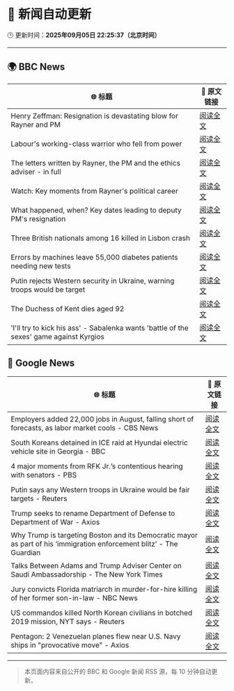 # 🧠 新闻自动更新

🕒 更新时间：**2025年09月05日 22:25:37（北京时间）**

---

## 🌍 BBC News

| 🌐 标题 | 🔗 原文链接 |
|--------|-------------|
| Henry Zeffman: Resignation is devastating blow for Rayner and PM | [阅读全文](https://www.bbc.com/news/articles/cgmzg1gl2p3o?at_medium=RSS&at_campaign=rss) |
| Labour's working-class warrior who fell from power | [阅读全文](https://www.bbc.com/news/articles/cqlz3p0ryylo?at_medium=RSS&at_campaign=rss) |
| The letters written by Rayner, the PM and the ethics adviser - in full | [阅读全文](https://www.bbc.com/news/articles/ckgyn051990o?at_medium=RSS&at_campaign=rss) |
| Watch: Key moments from Rayner's political career | [阅读全文](https://www.bbc.com/news/videos/cq5jezg8v3jo?at_medium=RSS&at_campaign=rss) |
| What happened, when? Key dates leading to deputy PM's resignation | [阅读全文](https://www.bbc.com/news/articles/cx2jl43400jo?at_medium=RSS&at_campaign=rss) |
| Three British nationals among 16 killed in Lisbon crash | [阅读全文](https://www.bbc.com/news/articles/c62lmed42p1o?at_medium=RSS&at_campaign=rss) |
| Errors by machines leave 55,000 diabetes patients needing new tests | [阅读全文](https://www.bbc.com/news/articles/c4g7d3w7gdlo?at_medium=RSS&at_campaign=rss) |
| Putin rejects Western security in Ukraine, warning troops would be target | [阅读全文](https://www.bbc.com/news/articles/czxwl15w2qko?at_medium=RSS&at_campaign=rss) |
| The Duchess of Kent dies aged 92 | [阅读全文](https://www.bbc.com/news/articles/cwy5v4lgkqpo?at_medium=RSS&at_campaign=rss) |
| 'I'll try to kick his ass' - Sabalenka wants 'battle of the sexes' game against Kyrgios | [阅读全文](https://www.bbc.com/sport/tennis/articles/c0m40npwezko?at_medium=RSS&at_campaign=rss) |

## 📰 Google News

| 🌐 标题 | 🔗 原文链接 |
|--------|-------------|
| Employers added 22,000 jobs in August, falling short of forecasts, as labor market cools - CBS News | [阅读全文](https://news.google.com/rss/articles/CBMihAFBVV95cUxPSW9GQXNwRHdfV18yU1puY0pvSGdlV1hBRUhTQTBDb0xkOXI4RW1pY2hJMDVFZ0syWTItZ1Z2cmNaTk1MZ1hENWlueG1PVFhqaXAwSnRuQVlISzF6QnBCWGh5VTVtTmJRQTVWdzhkcVFVSFp6S25RdXVfZldhd0VuU0lEaVDSAYoBQVVfeXFMUEZjaGFGRFhkRkN0Q2s4VG81aER4U09UQ1hKQmpPcGRhOHhaRV9NWkMzNjFaQlBJeGJiM1F3UHc5SUUzYjFULTVodEVfRGw4UzR0ek9iTW82SFJWdDVBQnVvZHpKN2c4cmRvTUx0eUNybFZwTUpWZ1lIQk5HU3hrMWtXQ0s4VW5STjd3?oc=5) |
| South Koreans detained in ICE raid at Hyundai electric vehicle site in Georgia - BBC | [阅读全文](https://news.google.com/rss/articles/CBMiWkFVX3lxTE41eFVZMlhwYnZHcmFqc0t4eWpxQkpmRDlZUldqUHA5WU1HXy1WbjlWVEctblRVM1otX1kxOFRCWFAtMGhwZ09tcThkTEprVFJfX1FhTEdfVjNNd9IBX0FVX3lxTE83Yk12N2sxX2lIVmFKaEVCT0pITExObnpTQmpzR3BWQ25RdjNIN0c0aFdvdTFURkRNcVctRVlhZmc5MjYzUmlvbTl4NU1hXzhkMFJ6U3F4M2Rva1JUODk0?oc=5) |
| 4 major moments from RFK Jr.’s contentious hearing with senators - PBS | [阅读全文](https://news.google.com/rss/articles/CBMiowFBVV95cUxQUDR0azAtd05abUk2Y09SU3FVMVBSMWJEc1kxS3djc3pDUndGMURmOFpVZ1hEMlBWZlhXbG43emVQdmFwOHp3YlQyR29nWXpvWHprSTIzQ24wcnR4OVc3WFFoWVlGNWxETjR3ZkNnY3ZhcWQxTjhKSjVYdVE3YlRhcEdYU0dlMnRyRnl1eXNJUDNqelBudWExd2hLT0lNLVI2UTA00gGoAUFVX3lxTE1hTFBMTWhIOGFPbjlsN1BLQWtCNnQ2SlN4ZE8zM0xjY1ZDNnhYbGFqTDBLYTl2anBsaldGT2dWX3lBd1JKNkhIdDI0TGp0b29DeDdIV1ZRRFktWDZyVzZ6U0M2RFdhZ0ZCdHVDeGYzYk1UcG55cDZEeE9XTUtIVmZ0TnNvbHRBMmlnbXo2cTA5SGxPcDRjdUdOa29hOEZBckZESHdWQ2dxbw?oc=5) |
| Putin says any Western troops in Ukraine would be fair targets - Reuters | [阅读全文](https://news.google.com/rss/articles/CBMivwFBVV95cUxOcFlTTE94NFNILTFDNzhKZmEwZ3VZdjB6ZU5XdHBCOXNYWTRvWG9vYnlUZHhMNU5xS0pQemVra0hTU2FsLWpaZlN6TUNTeC1UN004TzZWUmhDdWVvbzdNVHZpRnJyWndtQzZvZkpBRlFjb09faUdTZ01BLUNjM2ltWXNYQVRwRGlmdENQeXB0em9NYWJpVWpNNDhFaWRyZld5Rmp1bG1LclNfUm5oX1ZkanpxVUtRQlUzQ19WMS1RTQ?oc=5) |
| Trump seeks to rename Department of Defense to Department of War - Axios | [阅读全文](https://news.google.com/rss/articles/CBMid0FVX3lxTE5ENDJYTUxaT3Y3VXNfdWxGXzM0VlF0dnlubDdzbGtXTi1VWlVSdmtKYl9TV3o3WGpXc0JUOXozV2c4VWFZbDhYY3pUeHYyYW01Z3RzeUVMNk04MkJ3Ni1obkhGOWtCS3ZCekpZVEdwd0U3XzZTQVIw?oc=5) |
| Why Trump is targeting Boston and its Democratic mayor as part of his ‘immigration enforcement blitz’ - The Guardian | [阅读全文](https://news.google.com/rss/articles/CBMiggFBVV95cUxON0sxWlZzSkFLMGpqUXR3aE9yQ0s4Nm5GTVlRZGVyb0pINzNWZ1QxOVhSckZwMHFUQWM5Tm04eUlHODI1c1VDSGNLY1JpNEhqLUNWcEtKSUZ6eEt6NlJyZFVUOEpOZUpvSUdQX24xVUVXcUY1RWt0Q2dwYTU0ZzNpVV9n?oc=5) |
| Talks Between Adams and Trump Adviser Center on Saudi Ambassadorship - The New York Times | [阅读全文](https://news.google.com/rss/articles/CBMiiwFBVV95cUxPQzE1VU1PWUpHOWkxUWxBM0hvZzZ3R0VvWUtIdkpMaXBzbTduWi1sMS1zZzFfTG1aNzZBTTJ5RmFub2t1ejJCZVhaYmFOSE1aWVhXTVJBUktDR1VLX3dBMmw1a3JOS29mTzc1S21MeDRqdW4tZ0RUOXctOC1XVUxMYUxGYWFqTE5wTlVz?oc=5) |
| Jury convicts Florida matriarch in murder-for-hire killing of her former son-in-law - NBC News | [阅读全文](https://news.google.com/rss/articles/CBMitAFBVV95cUxNNmtJX0I1ZjhDaTZaZTNpVFcyWXZPdFpnYWx3VXcxajd4UkRFUjlLY2tiUnc1c1otTWhVSGVneVZWaEpkVWFnalVRYWdPeVpXeEFWUjFHM2NOUmEtYnNjMmp3VWdCRU5qVWl0ZGhDNXJCa1UtYnowaDlLSDRKOGZMNlFscUlwU19kZzQ1RGtyUWlwb2lOQjc1N1VGUFpNY1Q5SmNnRGV3akxIZ3M2YnpEdlUxSG_SAVZBVV95cUxNNTZ6Y2U4TUFEbld1VFd3aW9CbWxOMWNuZjdRS1lUSnNLMndZOVZ1SEpVWGtVa2xocHdlMWM4QUpKWWpJcmJReXBqYmVncHFlN2g0VTZfdw?oc=5) |
| US commandos killed North Korean civilians in botched 2019 mission, NYT says - Reuters | [阅读全文](https://news.google.com/rss/articles/CBMiygFBVV95cUxOOEUwN1VmUkE4QldyZ1lFQzAtUEp5SURhdXlEQlNmYVEyUVMzTzRHSjBtb3RTUFU2NVdJeGVpeG9ILVZ6NHJrWnhxclhlclJwNlhHdHhOc2xrX3RySG5qeEIwVlVsdFRjVDBFTlhBZHdQdzJhMjlZQU5rdW1mWjJCbDAwS3BDTXJ0Q2JfY09remxxY0hvUkhWaTVyUlU4RjJnSXphWjE4RnJHYjJDVlhCWHZ1Q1N6WEYySGxwNGpqS2tYTVU2YmRVRjVn?oc=5) |
| Pentagon: 2 Venezuelan planes flew near U.S. Navy ships in "provocative move" - Axios | [阅读全文](https://news.google.com/rss/articles/CBMihwFBVV95cUxNWFJVclI3ekxiUTZmaTdqSFQzOVVQTlFkaWt2TUpySFYxSnJtSUpvZXdLNDk3UkhBOHR3UVJjN3M0eWdvVmhkX3F5NDNhYm93dUNxM2tjQ0ozNUVpaGZpUjF6RTI0SWhkZFF2M2lEUG9iZTFuLXR5RHhUS012cE0yY3NzT2c2TEE?oc=5) |

---
> 本页面内容来自公开的 BBC 和 Google 新闻 RSS 源，每 10 分钟自动更新。